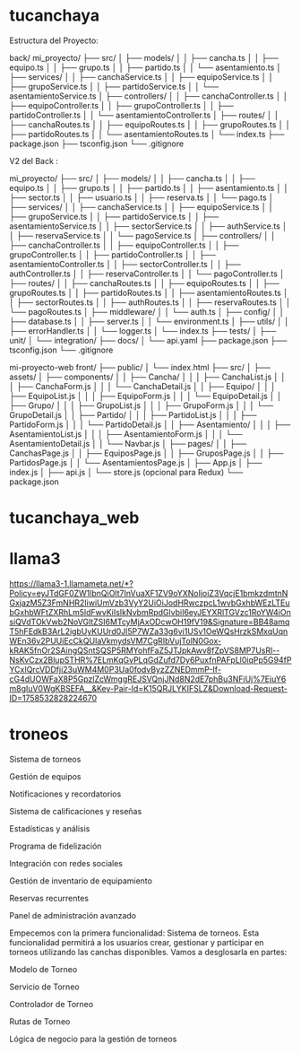 # tucanchaya
Estructura del Proyecto:

back/
mi_proyecto/
├── src/
│   ├── models/
│   │   ├── cancha.ts
│   │   ├── equipo.ts
│   │   ├── grupo.ts
│   │   ├── partido.ts
│   │   └── asentamiento.ts
│   ├── services/
│   │   ├── canchaService.ts
│   │   ├── equipoService.ts
│   │   ├── grupoService.ts
│   │   ├── partidoService.ts
│   │   └── asentamientoService.ts
│   ├── controllers/
│   │   ├── canchaController.ts
│   │   ├── equipoController.ts
│   │   ├── grupoController.ts
│   │   ├── partidoController.ts
│   │   └── asentamientoController.ts
│   ├── routes/
│   │   ├── canchaRoutes.ts
│   │   ├── equipoRoutes.ts
│   │   ├── grupoRoutes.ts
│   │   ├── partidoRoutes.ts
│   │   └── asentamientoRoutes.ts
│   └── index.ts
├── package.json
├── tsconfig.json
└── .gitignore


V2 del Back : 

mi_proyecto/
├── src/
│   ├── models/
│   │   ├── cancha.ts
│   │   ├── equipo.ts
│   │   ├── grupo.ts
│   │   ├── partido.ts
│   │   ├── asentamiento.ts
│   │   ├── sector.ts
│   │   ├── usuario.ts
│   │   ├── reserva.ts
│   │   └── pago.ts
│   ├── services/
│   │   ├── canchaService.ts
│   │   ├── equipoService.ts
│   │   ├── grupoService.ts
│   │   ├── partidoService.ts
│   │   ├── asentamientoService.ts
│   │   ├── sectorService.ts
│   │   ├── authService.ts
│   │   ├── reservaService.ts
│   │   └── pagoService.ts
│   ├── controllers/
│   │   ├── canchaController.ts
│   │   ├── equipoController.ts
│   │   ├── grupoController.ts
│   │   ├── partidoController.ts
│   │   ├── asentamientoController.ts
│   │   ├── sectorController.ts
│   │   ├── authController.ts
│   │   ├── reservaController.ts
│   │   └── pagoController.ts
│   ├── routes/
│   │   ├── canchaRoutes.ts
│   │   ├── equipoRoutes.ts
│   │   ├── grupoRoutes.ts
│   │   ├── partidoRoutes.ts
│   │   ├── asentamientoRoutes.ts
│   │   ├── sectorRoutes.ts
│   │   ├── authRoutes.ts
│   │   ├── reservaRoutes.ts
│   │   └── pagoRoutes.ts
│   ├── middleware/
│   │   └── auth.ts
│   ├── config/
│   │   ├── database.ts
│   │   ├── server.ts
│   │   └── environment.ts
│   ├── utils/
│   │   ├── errorHandler.ts
│   │   └── logger.ts
│   └── index.ts
├── tests/
│   ├── unit/
│   └── integration/
├── docs/
│   └── api.yaml
├── package.json
├── tsconfig.json
└── .gitignore





mi-proyecto-web front/
├── public/
│   └── index.html
├── src/
│   ├── assets/
│   ├── components/
│   │   ├── Cancha/
│   │   │   ├── CanchaList.js
│   │   │   ├── CanchaForm.js
│   │   │   └── CanchaDetail.js
│   │   ├── Equipo/
│   │   │   ├── EquipoList.js
│   │   │   ├── EquipoForm.js
│   │   │   └── EquipoDetail.js
│   │   ├── Grupo/
│   │   │   ├── GrupoList.js
│   │   │   ├── GrupoForm.js
│   │   │   └── GrupoDetail.js
│   │   ├── Partido/
│   │   │   ├── PartidoList.js
│   │   │   ├── PartidoForm.js
│   │   │   └── PartidoDetail.js
│   │   ├── Asentamiento/
│   │   │   ├── AsentamientoList.js
│   │   │   ├── AsentamientoForm.js
│   │   │   └── AsentamientoDetail.js
│   │   └── Navbar.js
│   ├── pages/
│   │   ├── CanchasPage.js
│   │   ├── EquiposPage.js
│   │   ├── GruposPage.js
│   │   ├── PartidosPage.js
│   │   └── AsentamientosPage.js
│   ├── App.js
│   ├── index.js
│   ├── api.js
│   └── store.js (opcional para Redux)
└── package.json

# tucanchaya_web


# llama3
https://llama3-1.llamameta.net/*?Policy=eyJTdGF0ZW1lbnQiOlt7InVuaXF1ZV9oYXNoIjoiZ3VqcjE1bmkzdmtnNGxjazM5Z3FmNHR2IiwiUmVzb3VyY2UiOiJodHRwczpcL1wvbGxhbWEzLTEubGxhbWFtZXRhLm5ldFwvKiIsIkNvbmRpdGlvbiI6eyJEYXRlTGVzc1RoYW4iOnsiQVdTOkVwb2NoVGltZSI6MTcyMjAxODcwOH19fV19&Signature=BB48amqT5hFEdkB3ArL2igbUyKUUrd0Jl5P7WZa33g6vi1USv1OeWQsHrzkSMxqUqnWEn36v2PUUiEcCkQUIaVkmydsVM7CgRIbVujTolN0Gox-kRAK5fnOr2SAingQSntSQSP5RMYohfFaZ5JTJpkAwv8fZpVS8MP7UsRl--NsKvCzx2BlupSTHR%7ELmKqGvPLqGdZufd7Dy6PuxfnPAFpLl0iqPp5G94fPYCxIQrcVDDfji23uWM4M0P3Ua0fodvByzZZNEDmmP-If-cG4dUOWFaX8P5GpzlZcWmggREJSVQnjJNd8N2dE7phBu3NFiUj%7EjuY6m8gIuV0WgKBSEFA__&Key-Pair-Id=K15QRJLYKIFSLZ&Download-Request-ID=1758532828224670

# troneos 

Sistema de torneos

Gestión de equipos

Notificaciones y recordatorios

Sistema de calificaciones y reseñas

Estadísticas y análisis

Programa de fidelización

Integración con redes sociales

Gestión de inventario de equipamiento

Reservas recurrentes

Panel de administración avanzado


Empecemos con la primera funcionalidad: Sistema de torneos. Esta funcionalidad permitirá a los usuarios crear, gestionar y participar en torneos utilizando las canchas disponibles. Vamos a desglosarla en partes:



Modelo de Torneo

Servicio de Torneo

Controlador de Torneo

Rutas de Torneo

Lógica de negocio para la gestión de torneos
